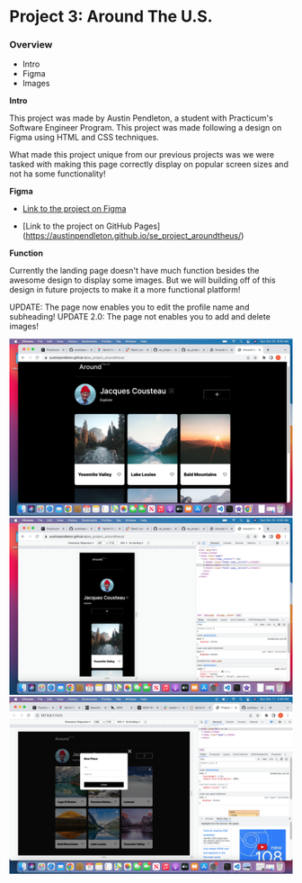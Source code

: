 # Project 3: Around The U.S.

### Overview

- Intro
- Figma
- Images

**Intro**

This project was made by Austin Pendleton, a student with Practicum's Software Engineer Program. This project was made following a design on Figma using HTML and CSS techniques.

What made this project unique from our previous projects was we were tasked with making this page correctly display on popular screen sizes and not ha some functionality!

**Figma**

- [Link to the project on Figma](https://www.figma.com/file/ii4xxsJ0ghevUOcssTlHZv/Sprint-3%3A-Around-the-US?node-id=0%3A1)

- [Link to the project on GitHub Pages] (https://austinpendleton.github.io/se_project_aroundtheus/)

**Function**

Currently the landing page doesn't have much function besides the awesome design to display some images. But we will building off of this design in future projects to make it a more functional platform!

UPDATE: The page now enables you to edit the profile name and subheading!
UPDATE 2.0: The page not enables you to add and delete images!

<img src= "./images/full-site-screenshot.png">
<img src= "./images/mobile-site-screenshot.png">
<img src= "./images/screenshot-add-photo-1.png">

